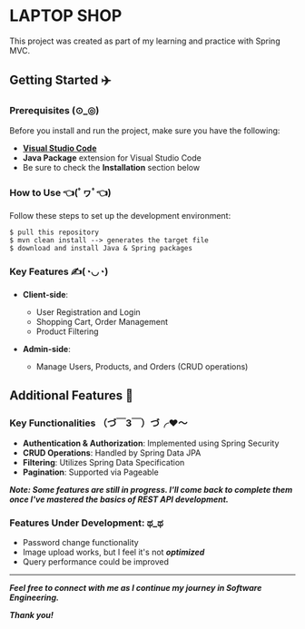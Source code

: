 
# **LAPTOP SHOP**

This project was created as part of my learning and practice with Spring MVC.

## Getting Started ✈️

### Prerequisites (⊙_◎)

Before you install and run the project, make sure you have the following:

* [**Visual Studio Code**](https://code.visualstudio.com/download)
* **Java Package** extension for Visual Studio Code
* Be sure to check the **Installation** section below

### How to Use 👈(ﾟヮﾟ👈)

Follow these steps to set up the development environment:

```
$ pull this repository
$ mvn clean install --> generates the target file
$ download and install Java & Spring packages
```

### Key Features ✍️(◔◡◔)

* **Client-side**:
   * User Registration and Login
   * Shopping Cart, Order Management
   * Product Filtering

* **Admin-side**:
   * Manage Users, Products, and Orders (CRUD operations)

## Additional Features 🏁

### Key Functionalities （づ￣3￣）づ╭❤️～

* **Authentication & Authorization**: Implemented using Spring Security
* **CRUD Operations**: Handled by Spring Data JPA
* **Filtering**: Utilizes Spring Data Specification
* **Pagination**: Supported via Pageable

***Note: Some features are still in progress. I'll come back to complete them once I've mastered the basics of REST API development.***

### Features Under Development: ಥ_ಥ

   * Password change functionality
   * Image upload works, but I feel it's not ***optimized***
   * Query performance could be improved

---

***Feel free to connect with me as I continue my journey in Software Engineering.***

***Thank you!***
